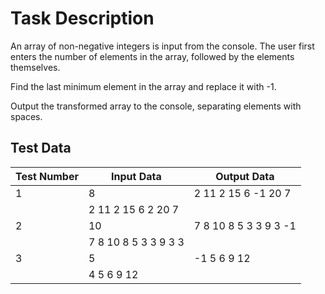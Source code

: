 # Task Description

An array of non-negative integers is input from the console. The user first enters the number of elements in the array, followed by the elements themselves.

Find the last minimum element in the array and replace it with -1.

Output the transformed array to the console, separating elements with spaces.

## Test Data

| Test Number | Input Data                | Output Data                   |
|-------------|---------------------------|-------------------------------|
| 1           | 8                         | 2 11 2 15 6 -1 20 7          |
|             | 2 11 2 15 6 2 20 7       |                               |
| 2           | 10                        | 7 8 10 8 5 3 3 9 3 -1        |
|             | 7 8 10 8 5 3 3 9 3 3     |                               |
| 3           | 5                         | -1 5 6 9 12                  |
|             | 4 5 6 9 12               |                               |
